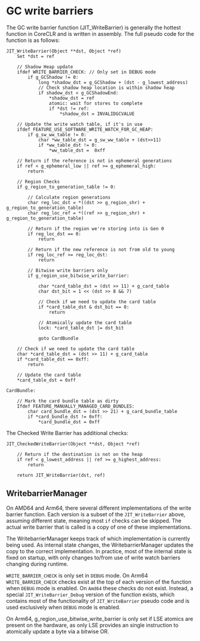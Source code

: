 # GC write barriers

The GC write barrier function (JIT_WriteBarrier) is generally the hottest function in CoreCLR and is written in assembly. The full pseudo code for the function is as follows:


````
JIT_WriteBarrier(Object **dst, Object *ref)
    Set *dst = ref

    // Shadow Heap update
    ifdef WRITE_BARRIER_CHECK: // Only set in DEBUG mode
        if g_GCShadow != 0:
            long *shadow_dst = g_GCShadow + (dst - g_lowest_address)
            // Check shadow heap location is within shadow heap
            if shadow_dst < g_GCShadowEnd:
                *shadow_dst = ref
                atomic: wait for stores to complete
                if *dst != ref:
                    *shadow_dst = INVALIDGCVALUE

    // Update the write watch table, if it's in use
    ifdef FEATURE_USE_SOFTWARE_WRITE_WATCH_FOR_GC_HEAP:
        if g_sw_ww_table != 0:
            char *ww_table_dst = g_sw_ww_table + (dst>>11)
            if *ww_table_dst != 0:
                *ww_table_dst =  0xff

    // Return if the reference is not in ephemeral generations
    if ref < g_ephemeral_low || ref >= g_ephemeral_high:
        return

    // Region Checks
    if g_region_to_generation_table != 0:

        // Calculate region generations
        char reg_loc_dst = *((dst >> g_region_shr) + g_region_to_generation_table)
        char reg_loc_ref = *((ref >> g_region_shr) + g_region_to_generation_table)

        // Return if the region we're storing into is Gen 0
        if reg_loc_dst == 0:
            return

        // Return if the new reference is not from old to young
        if reg_loc_ref >= reg_loc_dst:
            return

        // Bitwise write barriers only
        if g_region_use_bitwise_write_barrier:

            char *card_table_dst = (dst >> 11) + g_card_table
            char dst_bit = 1 << (dst >> 8 && 7)

            // Check if we need to update the card table
            if *card_table_dst & dst_bit == 0:
                return
            
            // Atomically update the card table
            lock: *card_table_dst |= dst_bit

            goto CardBundle

    // Check if we need to update the card table
    char *card_table_dst = (dst >> 11) + g_card_table
    if *card_table_dst == 0xff:
        return

    // Update the card table
    *card_table_dst = 0xff

CardBundle:

    // Mark the card bundle table as dirty
    Ifdef FEATURE_MANUALLY_MANAGED_CARD_BUNDLES:
        char card_bundle_dst = (dst >> 21) + g_card_bundle_table
        if *card_bundle_dst != 0xff:
            *card_bundle_dst = 0xff

````

The Checked Write Barrier has additional checks:

````
JIT_CheckedWriteBarrier(Object **dst, Object *ref)

    // Return if the destination is not on the heap
    if ref < g_lowest_address || ref >= g_highest_address:
        return

    return JIT_WriteBarrier(dst, ref)
````

## WritebarrierManager

On AMD64 and Arm64, there several different implementations of the write barrier function. Each version is a subset of the `JIT_WriteBarrier` above, assuming different state, meaning most `if` checks can be skipped. The actual write barrier that is called is a copy of one of these implementations.

The WritebarrierManager keeps track of which implementation is currently being used. As internal state changes, the WritebarrierManager updates the copy to the correct implementation. In practice, most of the internal state is fixed on startup, with only changes to/from use of write watch barriers changing during runtime.

`WRITE_BARRIER_CHECK` is only set in `DEBUG` mode. On Arm64 `WRITE_BARRIER_CHECK` checks exist at the top of each version of the function when `DEBUG` mode is enabled. On `Amd64` these checks do not exist. Instead, a special `JIT_WriteBarrier_Debug` version of the function exists, which contains most of the functionality of `JIT_WriteBarrier` pseudo code and is used exclusively when `DEBUG` mode is enabled.

On Arm64, g_region_use_bitwise_write_barrier is only set if LSE atomics are present on the hardware, as only LSE provides an single instruction to atomically update a byte via a bitwise OR.

